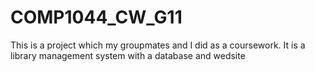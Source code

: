 # COMP1044_CW_G11
This is a project which my groupmates and I did as a coursework. It is a library management system with a database and wedsite
